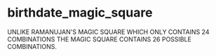 # birthdate_magic_square
UNLIKE RAMANUJAN'S MAGIC SQUARE WHICH ONLY CONTAINS 24 COMBINATIONS THE MAGIC SQUARE CONTAINS 26 POSSIBLE COMBINATIONS.
